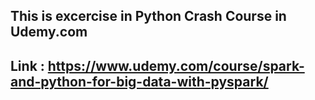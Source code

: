 ## This is excercise in Python Crash Course in Udemy.com
## Link : https://www.udemy.com/course/spark-and-python-for-big-data-with-pyspark/
